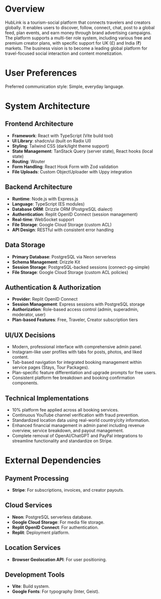 # Overview

HubLink is a tourism-social platform that connects travelers and creators globally. It enables users to discover, follow, connect, chat, post to a global feed, plan events, and earn money through brand advertising campaigns. The platform supports a multi-tier role system, including various free and premium creator plans, with specific support for UK (£) and India (₹) markets. The business vision is to become a leading global platform for travel-focused social interaction and content monetization.

# User Preferences

Preferred communication style: Simple, everyday language.

# System Architecture

## Frontend Architecture
- **Framework**: React with TypeScript (Vite build tool)
- **UI Library**: shadcn/ui (built on Radix UI)
- **Styling**: Tailwind CSS (dark/light theme support)
- **State Management**: TanStack Query (server state), React hooks (local state)
- **Routing**: Wouter
- **Form Handling**: React Hook Form with Zod validation
- **File Uploads**: Custom ObjectUploader with Uppy integration

## Backend Architecture
- **Runtime**: Node.js with Express.js
- **Language**: TypeScript (ES modules)
- **Database ORM**: Drizzle ORM (PostgreSQL dialect)
- **Authentication**: Replit OpenID Connect (session management)
- **Real-time**: WebSocket support
- **File Storage**: Google Cloud Storage (custom ACL)
- **API Design**: RESTful with consistent error handling

## Data Storage
- **Primary Database**: PostgreSQL via Neon serverless
- **Schema Management**: Drizzle Kit
- **Session Storage**: PostgreSQL-backed sessions (connect-pg-simple)
- **File Storage**: Google Cloud Storage (custom ACL policies)

## Authentication & Authorization
- **Provider**: Replit OpenID Connect
- **Session Management**: Express sessions with PostgreSQL storage
- **Authorization**: Role-based access control (admin, superadmin, moderator, user)
- **Plan-based Features**: Free, Traveler, Creator subscription tiers

## UI/UX Decisions
- Modern, professional interface with comprehensive admin panel.
- Instagram-like user profiles with tabs for posts, photos, and liked content.
- Tab-based navigation for integrated booking management within service pages (Stays, Tour Packages).
- Plan-specific feature differentiation and upgrade prompts for free users.
- Consistent platform fee breakdown and booking confirmation components.

## Technical Implementations
- 10% platform fee applied across all booking services.
- Continuous YouTube channel verification with fraud prevention.
- Standardized location data using real-world country/city information.
- Enhanced financial management in admin panel including revenue overview, service breakdown, and payout management.
- Complete removal of OpenAI/ChatGPT and PayPal integrations to streamline functionality and standardize on Stripe.

# External Dependencies

## Payment Processing
- **Stripe**: For subscriptions, invoices, and creator payouts.

## Cloud Services
- **Neon**: PostgreSQL serverless database.
- **Google Cloud Storage**: For media file storage.
- **Replit OpenID Connect**: For authentication.
- **Replit**: Deployment platform.

## Location Services
- **Browser Geolocation API**: For user positioning.

## Development Tools
- **Vite**: Build system.
- **Google Fonts**: For typography (Inter, Geist).